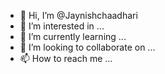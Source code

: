 - 👋 Hi, I’m @Jaynishchaadhari
- 👀 I’m interested in ...
- 🌱 I’m currently learning ...
- 💞️ I’m looking to collaborate on ...
- 📫 How to reach me ...

<!---
Jaynishchaadhari/Jaynishchaadhari is a ✨ special ✨ repository because its `README.md` (this file) appears on your GitHub profile.
You can click the Preview link to take a look at your changes.
--->
